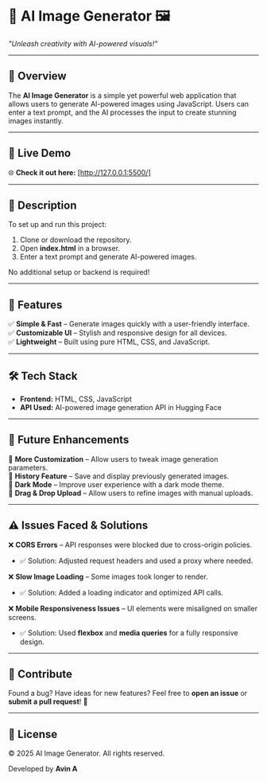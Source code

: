 # 🎨 AI Image Generator 🖼️  
*"Unleash creativity with AI-powered visuals!"*  

---

## 📖 Overview  
The **AI Image Generator** is a simple yet powerful web application that allows users to generate AI-powered images using JavaScript. Users can enter a text prompt, and the AI processes the input to create stunning images instantly.  

---

## 🔗 Live Demo  
🌐 **Check it out here:** [http://127.0.0.1:5500/] 


---

## 📝 Description  
To set up and run this project:  
1. Clone or download the repository.  
2. Open **index.html** in a browser.  
3. Enter a text prompt and generate AI-powered images.  

No additional setup or backend is required!  

---

## 🎯 Features  
✅ **Simple & Fast** – Generate images quickly with a user-friendly interface.  
✅ **Customizable UI** – Stylish and responsive design for all devices.  
✅ **Lightweight** – Built using pure HTML, CSS, and JavaScript.  


---

## 🛠️ Tech Stack  
- **Frontend:** HTML, CSS, JavaScript  
- **API Used:** AI-powered image generation API   in Hugging Face

---

## 🚀 Future Enhancements  
🔹 **More Customization** – Allow users to tweak image generation parameters.  
🔹 **History Feature** – Save and display previously generated images.  
🔹 **Dark Mode** – Improve user experience with a dark mode theme.  
🔹 **Drag & Drop Upload** – Allow users to refine images with manual uploads.  

---

## ⚠️ Issues Faced & Solutions  
❌ **CORS Errors** – API responses were blocked due to cross-origin policies.  
   - ✅ Solution: Adjusted request headers and used a proxy where needed.  

❌ **Slow Image Loading** – Some images took longer to render.  
   - ✅ Solution: Added a loading indicator and optimized API calls.  

❌ **Mobile Responsiveness Issues** – UI elements were misaligned on smaller screens.  
   - ✅ Solution: Used **flexbox** and **media queries** for a fully responsive design.  

---

## 🤝 Contribute  
Found a bug? Have ideas for new features? Feel free to **open an issue** or **submit a pull request**! 🚀  

---

## 📜 License  
© 2025 AI Image Generator. All rights reserved.  

Developed by **Avin A**  
